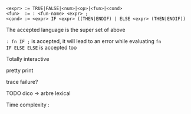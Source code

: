 ```
<expr> := TRUE|FALSE|<num>|<op>|<fun>|<cond>
<fun>  := : <fun-name> <expr> ;
<cond> := <expr> IF <expr> ((THEN|ENDIF) | ELSE <expr> (THEN|ENDIF))
```

The accepted language is the super set of above

```: fn IF ;``` is accepted, it will lead to an error while evaluating ```fn```  
```IF ELSE ELSE``` is accepted too

Totally interactive

pretty print

trace failure?

TODO
dico -> arbre lexical

Time complexity :